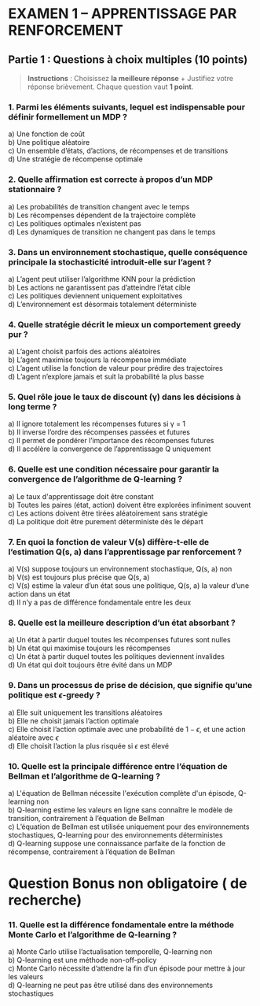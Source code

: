 # **EXAMEN 1 – APPRENTISSAGE PAR RENFORCEMENT**

## **Partie 1 : Questions à choix multiples (10 points)**  
> **Instructions** : Choisissez **la meilleure réponse** + Justifiez votre réponse brièvement. Chaque question vaut **1 point**.



### **1. Parmi les éléments suivants, lequel est indispensable pour définir formellement un MDP ?**

a) Une fonction de coût  
b) Une politique aléatoire  
c) Un ensemble d’états, d’actions, de récompenses et de transitions  
d) Une stratégie de récompense optimale



### **2. Quelle affirmation est correcte à propos d’un MDP stationnaire ?**

a) Les probabilités de transition changent avec le temps  
b) Les récompenses dépendent de la trajectoire complète  
c) Les politiques optimales n’existent pas  
d) Les dynamiques de transition ne changent pas dans le temps



### **3. Dans un environnement stochastique, quelle conséquence principale la stochasticité introduit-elle sur l’agent ?**

a) L’agent peut utiliser l’algorithme KNN pour la prédiction  
b) Les actions ne garantissent pas d’atteindre l’état cible  
c) Les politiques deviennent uniquement exploitatives  
d) L’environnement est désormais totalement déterministe



### **4. Quelle stratégie décrit le mieux un comportement greedy pur ?**

a) L’agent choisit parfois des actions aléatoires  
b) L’agent maximise toujours la récompense immédiate  
c) L’agent utilise la fonction de valeur pour prédire des trajectoires  
d) L’agent n’explore jamais et suit la probabilité la plus basse



### **5. Quel rôle joue le taux de discount (γ) dans les décisions à long terme ?**

a) Il ignore totalement les récompenses futures si γ = 1  
b) Il inverse l’ordre des récompenses passées et futures  
c) Il permet de pondérer l’importance des récompenses futures  
d) Il accélère la convergence de l’apprentissage Q uniquement



### **6. Quelle est une condition **nécessaire** pour garantir la convergence de l’algorithme de Q-learning ?**

a) Le taux d'apprentissage doit être constant  
b) Toutes les paires (état, action) doivent être explorées infiniment souvent  
c) Les actions doivent être tirées aléatoirement sans stratégie  
d) La politique doit être purement déterministe dès le départ



### **7. En quoi la fonction de valeur V(s) diffère-t-elle de l’estimation Q(s, a) dans l’apprentissage par renforcement ?**

a) V(s) suppose toujours un environnement stochastique, Q(s, a) non  
b) V(s) est toujours plus précise que Q(s, a)  
c) V(s) estime la valeur d’un état sous une politique, Q(s, a) la valeur d’une action dans un état  
d) Il n’y a pas de différence fondamentale entre les deux



### **8. Quelle est la meilleure description d’un état absorbant ?**

a) Un état à partir duquel toutes les récompenses futures sont nulles  
b) Un état qui maximise toujours les récompenses  
c) Un état à partir duquel toutes les politiques deviennent invalides  
d) Un état qui doit toujours être évité dans un MDP



### **9. Dans un processus de prise de décision, que signifie qu’une politique est $\epsilon$-greedy ?**

a) Elle suit uniquement les transitions aléatoires  
b) Elle ne choisit jamais l’action optimale  
c) Elle choisit l’action optimale avec une probabilité de $1 - \epsilon$, et une action aléatoire avec $\epsilon$  
d) Elle choisit l’action la plus risquée si $\epsilon$ est élevé




### **10. Quelle est la principale différence entre l’équation de Bellman et l’algorithme de Q-learning ?**

a) L'équation de Bellman nécessite l'exécution complète d'un épisode, Q-learning non  
b) Q-learning estime les valeurs en ligne sans connaître le modèle de transition, contrairement à l’équation de Bellman  
c) L’équation de Bellman est utilisée uniquement pour des environnements stochastiques, Q-learning pour des environnements déterministes  
d) Q-learning suppose une connaissance parfaite de la fonction de récompense, contrairement à l’équation de Bellman




# Question Bonus non obligatoire ( de recherche)

### **11. Quelle est la différence fondamentale entre la méthode Monte Carlo et l’algorithme de Q-learning ?**

a) Monte Carlo utilise l’actualisation temporelle, Q-learning non  
b) Q-learning est une méthode non-off-policy  
c) Monte Carlo nécessite d’attendre la fin d’un épisode pour mettre à jour les valeurs  
d) Q-learning ne peut pas être utilisé dans des environnements stochastiques


